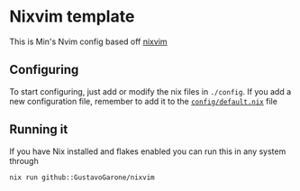 # Nixvim template

This is Min's Nvim config based off [nixvim](https://github.com/nix-community/nixvim?tab=readme-ov-file)

## Configuring

To start configuring, just add or modify the nix files in `./config`.
If you add a new configuration file, remember to add it to the
[`config/default.nix`](./config/default.nix) file

## Running it

If you have Nix installed and flakes enabled you can run this in any system through

```
nix run github::GustavoGarone/nixvim
```
